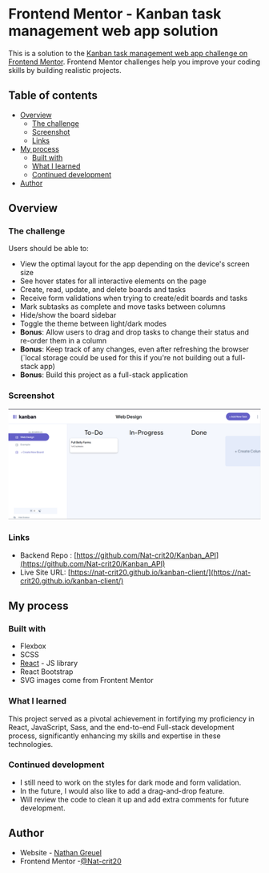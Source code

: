 # Frontend Mentor - Kanban task management web app solution

This is a solution to the [Kanban task management web app challenge on Frontend Mentor](https://www.frontendmentor.io/challenges/kanban-task-management-web-app-wgQLt-HlbB). Frontend Mentor challenges help you improve your coding skills by building realistic projects.

## Table of contents

- [Overview](#overview)
  - [The challenge](#the-challenge)
  - [Screenshot](#screenshot)
  - [Links](#links)
- [My process](#my-process)
  - [Built with](#built-with)
  - [What I learned](#what-i-learned)
  - [Continued development](#continued-development)
- [Author](#author)

## Overview

### The challenge

Users should be able to:

- View the optimal layout for the app depending on the device's screen size
- See hover states for all interactive elements on the page
- Create, read, update, and delete boards and tasks
- Receive form validations when trying to create/edit boards and tasks
- Mark subtasks as complete and move tasks between columns
- Hide/show the board sidebar
- Toggle the theme between light/dark modes
- **Bonus**: Allow users to drag and drop tasks to change their status and re-order them in a column
- **Bonus**: Keep track of any changes, even after refreshing the browser (`local storage could be used for this if you're not building out a full-stack app)
- **Bonus**: Build this project as a full-stack application

### Screenshot

![](./Screenshot%202024-01-14%20182934.png)

### Links

- Backend Repo : [https://github.com/Nat-crit20/Kanban_API](https://github.com/Nat-crit20/Kanban_API)
- Live Site URL: [https://nat-crit20.github.io/kanban-client/](https://nat-crit20.github.io/kanban-client/)

## My process

### Built with

- Flexbox
- SCSS
- [React](https://reactjs.org/) - JS library
- React Bootstrap
- SVG images come from Frontent Mentor

### What I learned

This project served as a pivotal achievement in fortifying my proficiency in React, JavaScript, Sass, and the end-to-end Full-stack development process, significantly enhancing my skills and expertise in these technologies.

### Continued development

- I still need to work on the styles for dark mode and form validation.
- In the future, I would also like to add a drag-and-drop feature.
- Will review the code to clean it up and add extra comments for future development.

## Author

- Website - [Nathan Greuel](https://nat-crit20.github.io/Portfolio_Website/)
- Frontend Mentor -[@Nat-crit20](https://www.frontendmentor.io/profile/Nat-crit20)
